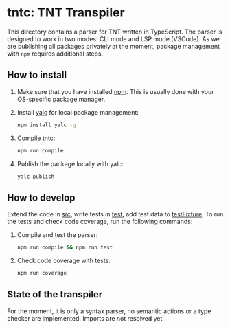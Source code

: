 # tntc: TNT Transpiler

This directory contains a parser for TNT written in TypeScript. The parser
is designed to work in two modes: CLI mode and LSP mode (VSCode). As we are
publishing all packages privately at the moment, package management with
`npm` requires additional steps.

## How to install

 1. Make sure that you have installed [npm][]. This is usually done with your
 OS-specific package manager.

 1. Install [yalc][] for local package management:

    ```sh
    npm install yalc -g
    ```

 1. Compile tntc:

    ```sh
    npm run compile
    ```

 1. Publish the package locally with yalc:

    ```sh
    yalc publish
    ```

## How to develop  

Extend the code in [src](./src), write tests in [test](./test), add test data
to [testFixture](./testFixture). To run the tests and check code coverage, run
the following commands:

 1. Compile and test the parser:

    ```sh
    npm run compile && npm run test
    ```

 1. Check code coverage with tests:

    ```sh
    npm run coverage
    ```

## State of the transpiler

For the moment, it is only a syntax parser, no semantic actions or a type
checker are implemented. Imports are not resolved yet.

[npm]: https://en.wikipedia.org/wiki/Npm_(software)
[yalc]: https://www.npmjs.com/package/yalc
